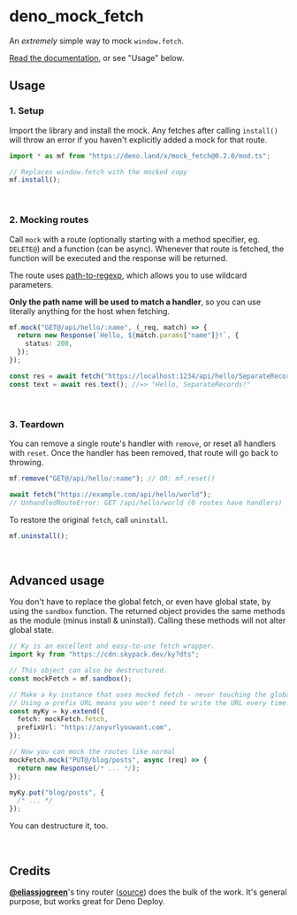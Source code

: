 # deno_mock_fetch

An _extremely_ simple way to mock `window.fetch`.

[Read the documentation][docs], or see "Usage" below.

[docs]: https://doc.deno.land/https/deno.land/x/mock_fetch@0.2.0

## Usage

### 1. Setup

Import the library and install the mock. Any fetches after calling `install()`
will throw an error if you haven't explicitly added a mock for that route.

```typescript
import * as mf from "https://deno.land/x/mock_fetch@0.2.0/mod.ts";

// Replaces window.fetch with the mocked copy
mf.install();
```

<br>

### 2. Mocking routes

Call `mock` with a route (optionally starting with a method specifier, eg.
`DELETE@`) and a function (can be async). Whenever that route is fetched, the
function will be executed and the response will be returned.

The route uses [path-to-regexp], which allows you to use wildcard parameters.

**Only the path name will be used to match a handler**, so you can use literally
anything for the host when fetching.

[path-to-regexp]: https://github.com/pillarjs/path-to-regexp#parameters

```typescript
mf.mock("GET@/api/hello/:name", (_req, match) => {
  return new Response(`Hello, ${match.params["name"]}!`, {
    status: 200,
  });
});

const res = await fetch("https://localhost:1234/api/hello/SeparateRecords");
const text = await res.text(); //=> "Hello, SeparateRecords!"
```

<br>

### 3. Teardown

You can remove a single route's handler with `remove`, or reset all handlers
with `reset`. Once the handler has been removed, that route will go back to
throwing.

```typescript
mf.remove("GET@/api/hello/:name"); // OR: mf.reset()

await fetch("https://example.com/api/hello/world");
// UnhandledRouteError: GET /api/hello/world (0 routes have handlers)
```

To restore the original `fetch`, call `uninstall`.

```typescript
mf.uninstall();
```

<br>

## Advanced usage

You don't have to replace the global fetch, or even have global state, by using
the `sandbox` function. The returned object provides the same methods as the
module (minus install & uninstall). Calling these methods will not alter global
state.

```typescript
// Ky is an excellent and easy-to-use fetch wrapper.
import ky from "https://cdn.skypack.dev/ky?dts";

// This object can also be destructured.
const mockFetch = mf.sandbox();

// Make a ky instance that uses mocked fetch - never touching the global fetch.
// Using a prefix URL means you won't need to write the URL every time.
const myKy = ky.extend({
  fetch: mockFetch.fetch,
  prefixUrl: "https://anyurlyouwant.com",
});

// Now you can mock the routes like normal
mockFetch.mock("PUT@/blog/posts", async (req) => {
  return new Response(/* ... */);
});

myKy.put("blog/posts", {
  /* ... */
});
```

You can destructure it, too.

<br>

## Credits

**[@eliassjogreen]**'s tiny router ([source][router]) does the bulk of the work.
It's general purpose, but works great for Deno Deploy.

[@eliassjogreen]: https://github.com/eliassjogreen
[router]: https://crux.land/router@0.0.4
